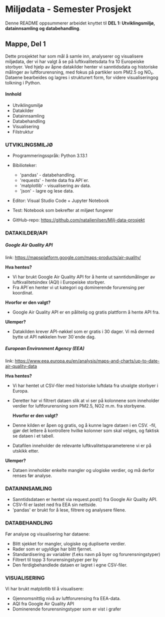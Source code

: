 # Miljødata - Semester Prosjekt

Denne README oppsummerer arbeidet knyttet til **DEL 1: Utviklingsmiljø, datainnsamling og databehandling**.

## **Mappe, Del 1**

Dette prosjektet har som mål å samle inn, analyserer og visualisere miljødata, der vi har valgt å se på luftkvalitetsdata fra 10 Europeiske storbyer. Ved hjelp av åpne datakilder henter vi sanntidsdata og historiske målinger av luftforurensning, med fokus på partikler som PM2.5 og NO₂. Dataene bearbeides og lagres i strukturert form, for videre visualiseringog tolkning i Python.


#### **Innhold**

- Utviklingsmiljø
- Datakilder
- Datainnsamling
- Databehandling
- Visualisering
- Filstruktur

### **UTVIKLINGSMILJØ**

- Programmeringsspråk: Python 3.13.1
- Bibilioteker:

  - 'pandas' - databehandling.
  - 'requests' - hente data fra API´er.
  - 'matplotlib' - visualisering av data.
  - 'json' - lagre og lese data.
- Editor: Visual Studio Code + Jupyter Notebook
- Test: Notebook som bekrefter at miljøet fungerer
- GitHub-repo: https://github.com/natalienilsen/Milj-data-prosjekt


### **DATAKILDER/API**


##### **Google Air Quality API**


link: https://mapsplatform.google.com/maps-products/air-quality/

 **Hva hentes?**

- Vi har brukt Google Air Quality API for å hente ut sanntidsmålinger av luftkvalitetsindex (AQI) i Europeiske storbyer.
- Fra API´en henter vi ut kategori og dominerende forurensing per koordinat.

 **Hvorfor er den valgt?** 

*  Google Air Quality API er en pålitelig og gratis plattform å hente API fra.

 **Ulemper?**

* Datakilden krever API-nøkkel som er gratis i 30 dager. Vi må dermed bytte ut API nøkkelen hver 30´ende dag.


##### **European Environment Agency (EEA)**

link: https://www.eea.europa.eu/en/analysis/maps-and-charts/up-to-date-air-quality-data


  **Hva hentes?**

* Vi har hentet ut CSV-filer med historiske luftdata fra utvalgte storbyer i Europa.
* Deretter har vi filtrert dataen slik at vi ser på kolonnene som inneholder verdier for luftforurensning som PM2.5, NO2 m.m. fra storbyene.

  **Hvorfor er den valgt?** 

* Denne kilden er åpen og gratis, og å kunne lagre dataen i en CSV. -fil, gjør det lettere å kontrollere hvilke kolonner som skal velges, og faktisk se dataen i et tabell.
* Datafilen inneholder de relevante luftkvalitetsparameterene vi er på utskikk etter.

 **Ulemper?** 

* Dataen inneholder enkelte mangler og ulogiske verdier, og må derfor renses før analyse.

### **DATAINNSAMLING**

- Sanntidsdataen er hentet via request.post() fra Google Air Quality API.
- CSV-fil er lastet ned fra EEA sin nettside.
- 'pandas' er brukt for å lese, filtrere og analysere filene.

### DATABEHANDLING

Før analyse og visualisering har dataene:

* Blitt sjekket for mangler, ulogiske og dupliserte verdier.
* Rader som er ugyldige har blitt fjernet.
* Standardisering av variabler (f.eks navn på byer og forurensningstyper)
* Filtrert til topp 3 forurensingstyper per by
* Den ferdigbehandlede dataen er lagret i egne CSV-filer.


### VISUALISERING

Vi har brukt matplotlib til å visualisere:

- Gjennomsnittlig nivå av luftforurensing fra EEA-data.
- AQI fra Google Air Quality API
- Dominerende forurensningstyper som er vist i grafer
